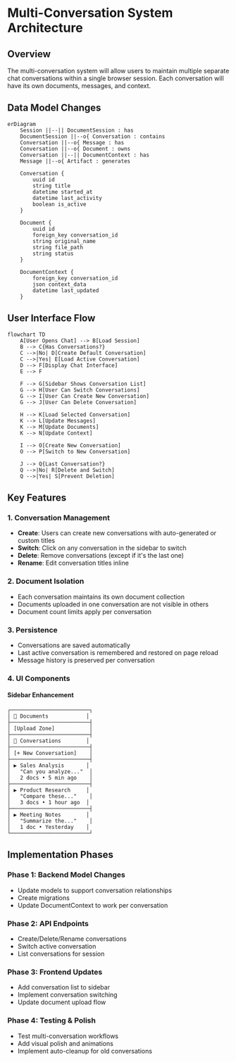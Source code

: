 # Multi-Conversation System Architecture

## Overview
The multi-conversation system will allow users to maintain multiple separate chat conversations within a single browser session. Each conversation will have its own documents, messages, and context.

## Data Model Changes

```mermaid
erDiagram
    Session ||--|| DocumentSession : has
    DocumentSession ||--o{ Conversation : contains
    Conversation ||--o{ Message : has
    Conversation ||--o{ Document : owns
    Conversation ||--|| DocumentContext : has
    Message ||--o{ Artifact : generates
    
    Conversation {
        uuid id
        string title
        datetime started_at
        datetime last_activity
        boolean is_active
    }
    
    Document {
        uuid id
        foreign_key conversation_id
        string original_name
        string file_path
        string status
    }
    
    DocumentContext {
        foreign_key conversation_id
        json context_data
        datetime last_updated
    }
```

## User Interface Flow

```mermaid
flowchart TD
    A[User Opens Chat] --> B[Load Session]
    B --> C{Has Conversations?}
    C -->|No| D[Create Default Conversation]
    C -->|Yes| E[Load Active Conversation]
    D --> F[Display Chat Interface]
    E --> F
    
    F --> G[Sidebar Shows Conversation List]
    G --> H[User Can Switch Conversations]
    G --> I[User Can Create New Conversation]
    G --> J[User Can Delete Conversation]
    
    H --> K[Load Selected Conversation]
    K --> L[Update Messages]
    K --> M[Update Documents]
    K --> N[Update Context]
    
    I --> O[Create New Conversation]
    O --> P[Switch to New Conversation]
    
    J --> Q{Last Conversation?}
    Q -->|No| R[Delete and Switch]
    Q -->|Yes| S[Prevent Deletion]
```

## Key Features

### 1. Conversation Management
- **Create**: Users can create new conversations with auto-generated or custom titles
- **Switch**: Click on any conversation in the sidebar to switch
- **Delete**: Remove conversations (except if it's the last one)
- **Rename**: Edit conversation titles inline

### 2. Document Isolation
- Each conversation maintains its own document collection
- Documents uploaded in one conversation are not visible in others
- Document count limits apply per conversation

### 3. Persistence
- Conversations are saved automatically
- Last active conversation is remembered and restored on page reload
- Message history is preserved per conversation

### 4. UI Components

#### Sidebar Enhancement
```
┌─────────────────────────┐
│ 📂 Documents            │
├─────────────────────────┤
│ [Upload Zone]           │
├─────────────────────────┤
│ 💬 Conversations        │
├─────────────────────────┤
│ [+ New Conversation]    │
├─────────────────────────┤
│ ▶ Sales Analysis       │
│   "Can you analyze..."  │
│   2 docs • 5 min ago    │
├─────────────────────────┤
│ ▶ Product Research     │
│   "Compare these..."    │
│   3 docs • 1 hour ago  │
├─────────────────────────┤
│ ▶ Meeting Notes        │
│   "Summarize the..."    │
│   1 doc • Yesterday    │
└─────────────────────────┘
```

## Implementation Phases

### Phase 1: Backend Model Changes
- Update models to support conversation relationships
- Create migrations
- Update DocumentContext to work per conversation

### Phase 2: API Endpoints
- Create/Delete/Rename conversations
- Switch active conversation
- List conversations for session

### Phase 3: Frontend Updates
- Add conversation list to sidebar
- Implement conversation switching
- Update document upload flow

### Phase 4: Testing & Polish
- Test multi-conversation workflows
- Add visual polish and animations
- Implement auto-cleanup for old conversations
